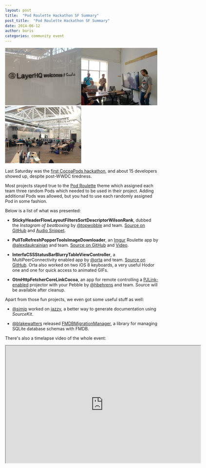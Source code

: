 ```yaml
---
layout: post
title:  "Pod Roulette Hackathon SF Summary"
post_title:  "Pod Roulette Hackathon SF Summary"
date: 2014-06-12
author: boris
categories: community event
---
```


<div style="float:left"><a href="/assets/blog_img/Hackathon-Summary/welcome.jpg"><img src="/assets/blog_img/Hackathon-Summary/welcome.jpg" width="250"></a></div>

<div style="float:left"><a href="/assets/blog_img/Hackathon-Summary/kickoff.jpg"><img src="/assets/blog_img/Hackathon-Summary/kickoff.jpg" width="250"></a></div>

<div><a href="/assets/blog_img/Hackathon-Summary/office.jpg"><img src="/assets/blog_img/Hackathon-Summary/office.jpg" width="250"></a></div>


Last Saturday was the [first CocoaPods hackathon][1], and about 15 developers showed up, despite post-WWDC tiredness.

Most projects stayed true to the [Pod Roulette][2] theme which assigned each team three random Pods which needed to be used in their project. Adding additional Pods was allowed, but you had to use each randomly assigned Pod in some fashion.

Below is a list of what was presented:

- **StickyHeaderFlowLayoutFiltersSortDescriptorWilsonRank**, dubbed the *Instagram of beatboxing* by [@topwobble][5] and team. [Source on GitHub][3] and [Audio Snippet][4].

- **PullToRefreshPopperToolsImageDownloader**, an [Imgur][6] Roulette app by [@alexdaukrainian][7] and team. [Source on GitHub][8] and [Video][9].

- **InterfaCSSStatusBarBlurryTableViewController**, a MultiPeerConnectivity enabled app by [@orta][10] and team. [Source on GitHub][11]. Orta also worked on two iOS 8 keyboards, a very useful Hodor one and one for quick access to animated GIFs.

- **GtmHttpFetcherCoreLinkCocoa**, an app for remote controlling a [PJLink-enabled][12] projector with your Pebble by [@hbehrens][13] and team. Source will be available after cleanup.

Apart from those fun projects, we even got some useful stuff as well:

- [@simjp][14] worked on [jazzy][15], a better way to generate documentation using *SourceKit*.

- [@blakewatters][16] released [FMDBMigrationManager][17], a library for managing SQLite database schemas with FMDB.


There's also a timelapse video of the whole event:

<iframe src="https://docs.google.com/file/d/0B_iY-nlLiaNqdm16QTA5Nk9yTm8/preview" width="640" height="385"></iframe>


[1]: http://blog.cocoapods.org/Pod-Roulette-Hackathon/
[2]: http://podroulette.com
[3]: https://github.com/evilstudios/Wilson
[4]: http://codepen.io/benknight/pen/LluhH
[5]: https://twitter.com/topwobble/
[6]: http://imgur.com
[7]: https://twitter.com/alexdaukrainian/
[8]: https://github.com/gamenerds/PTRImageDownloader
[9]: https://twitter.com/alexdaukrainian/status/475527364646936576
[10]: https://twitter.com/orta/
[11]: https://github.com/orta/InterfaCSSStatusBarBlurryTableViewController
[12]: http://pjlink.jbmia.or.jp/english/
[13]: https://twitter.com/hbehrens/
[14]: https://twitter.com/simjp
[15]: https://github.com/realm/jazzy
[16]: https://twitter.com/blakewatters
[17]: https://github.com/layerhq/FMDBMigrationManager


